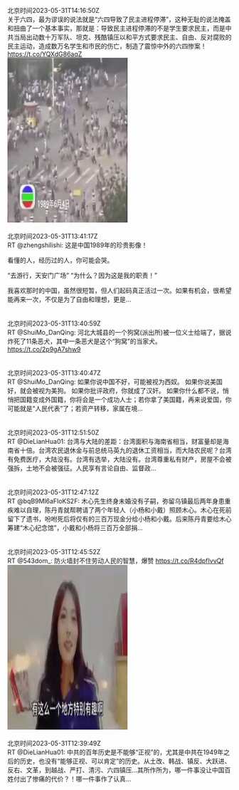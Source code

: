 北京时间2023-05-31T14:16:50Z<br>关于六四，最为谬误的说法就是“六四导致了民主进程停滞”，这种无耻的说法掩盖和扭曲了一个基本事实，那就是：导致民主进程停滞的不是学生要求民主，而是中共当局出动数十万军队、坦克、残酷镇压以和平方式要求民主、自由、反对腐败的民主运动，造成数万名学生和市民的伤亡，制造了震惊中外的六四惨案！ https://t.co/YQXdG86aqZ<br><img src='/temp/video/2023/u-Month-5/at-Day-31/ShuiMo_DanQing/1663791626731552768_0.jpg' width='270' height='370'><br><br>北京时间2023-05-31T13:41:17Z<br>RT @zhengshilishi: 这是中国1989年的珍贵影像！

看懂的人，经历过的人，你可能会哭。

“去游行，天安门广场”
“为什么？因为这是我的职责！”

我喜欢那时的中国，虽然很短暂，但人们起码真正活过一次。如果有机会，很希望能再来一次，不仅是为了自由和理想，更是…<br><br><br>北京时间2023-05-31T13:40:59Z<br>RT @ShuiMo_DanQing: 河北大城县的一个狗窝(派出所)被一位义士给端了，据说炸死了11条恶犬，其中一条恶犬是这个“狗窝”的当家犬。 https://t.co/2p9gA7shw9<br><br><br>北京时间2023-05-31T13:40:47Z<br>RT @ShuiMo_DanQing: 如果你说中国不好，可能被视为西奴。
如果你说美国好，就会被视为美狗。
如果你批评政府，你就成了汉奸。
如果你什么都不说，悄悄把国籍变成外国籍，你将会是一个成功人士；若你拿了美国籍，再来说爱国，你可能就是“人民代表”了；若资产转移，家属在境…<br><br><br>北京时间2023-05-31T12:51:50Z<br>RT @DieLianHua01: 台湾与大陆的差距：台湾面积与海南省相当，财富量却是海南省十倍。台湾农民退休金与前总统马英九的退休工资相当，而大陆农民呢？台湾有免费医疗，大陆没有。台湾有选举，大陆没有。台湾尊重私有财产，房屋不会被强拆，土地不会被强征。人民享有言论自由、监督政…<br><br><br>北京时间2023-05-31T12:47:12Z<br>RT @bqB9Ml6aFloKS2F: 木心先生终身未婚没有子嗣，弥留乌镇最后两年身患重疾难以自理，陈丹青就帮聘请了两个年轻人（小杨和小戴）照顾木心。木心在死前留下了遗书，吩咐死后将仅有的三百万现金分给小杨和小戴。后来陈丹青要给木心筹建“木心纪念馆”，小戴和小杨将三百万全部捐…<br><br><br>北京时间2023-05-31T12:45:52Z<br>RT @543dom_: 防火墙封不住劳动人民的智慧，爆赞 https://t.co/R4dpfIvvQf<br><img src='/temp/video/2023/u-Month-5/at-Day-31/ShuiMo_DanQing/1663768733956055040_0.jpg' width='270' height='370'><br><br>北京时间2023-05-31T12:39:49Z<br>RT @DieLianHua01: 中共的百年历史是不能够“正视”的，尤其是中共在1949年之后的历史，也没有“能够正视、可以肯定”的历史。从土改、韩战、镇反、大跃进、反右、文革，到越战、严打、清污、六四镇压…其所作所为，哪一件事没让中国百姓付出了惨痛的代价？！哪一件事作了认真…<br><br><br>